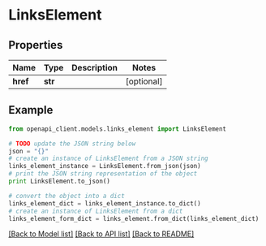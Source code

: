 # LinksElement


## Properties
Name | Type | Description | Notes
------------ | ------------- | ------------- | -------------
**href** | **str** |  | [optional] 

## Example

```python
from openapi_client.models.links_element import LinksElement

# TODO update the JSON string below
json = "{}"
# create an instance of LinksElement from a JSON string
links_element_instance = LinksElement.from_json(json)
# print the JSON string representation of the object
print LinksElement.to_json()

# convert the object into a dict
links_element_dict = links_element_instance.to_dict()
# create an instance of LinksElement from a dict
links_element_form_dict = links_element.from_dict(links_element_dict)
```
[[Back to Model list]](../README.md#documentation-for-models) [[Back to API list]](../README.md#documentation-for-api-endpoints) [[Back to README]](../README.md)


